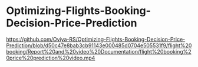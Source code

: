 # Optimizing-Flights-Booking-Decision-Price-Prediction
https://github.com/Oviya-RS/Optimizing-Flights-Booking-Decision-Price-Prediction/blob/d50c47e8bab3cb91143e000485d0704e505531f9/flight%20booking/Report%20and%20video%20Documentation/flight%20booking%20price%20prediction%20video.mp4
